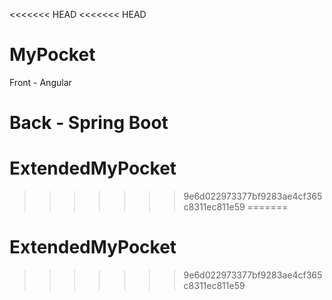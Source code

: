 <<<<<<< HEAD
<<<<<<< HEAD
# MyPocket

Front - Angular

Back - Spring Boot
=======
# ExtendedMyPocket
>>>>>>> 9e6d022973377bf9283ae4cf365c8311ec811e59
=======
# ExtendedMyPocket
>>>>>>> 9e6d022973377bf9283ae4cf365c8311ec811e59
